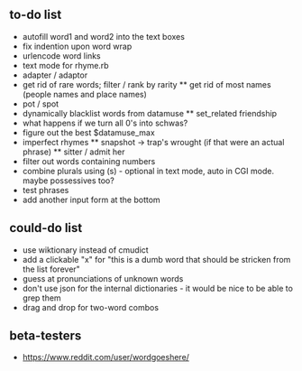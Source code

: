 ## to-do list

* autofill word1 and word2 into the text boxes
* fix indention upon word wrap
* urlencode word links
* text mode for rhyme.rb
* adapter / adaptor
* get rid of rare words; filter / rank by rarity
** get rid of most names (people names and place names)
* pot / spot
* dynamically blacklist words from datamuse
** set_related friendship
* what happens if we turn all 0's into schwas?
* figure out the best $datamuse_max
* imperfect rhymes
** snapshot -> trap's wrought (if that were an actual phrase)
** sitter / admit her
* filter out words containing numbers
* combine plurals using (s) - optional in text mode, auto in CGI mode. maybe possessives too?
* test phrases
* add another input form at the bottom

## could-do list

* use wiktionary instead of cmudict
* add a clickable "x" for "this is a dumb word that should be stricken from the list forever"
* guess at pronunciations of unknown words
* don't use json for the internal dictionaries - it would be nice to be able to grep them
* drag and drop for two-word combos

## beta-testers

* https://www.reddit.com/user/wordgoeshere/
